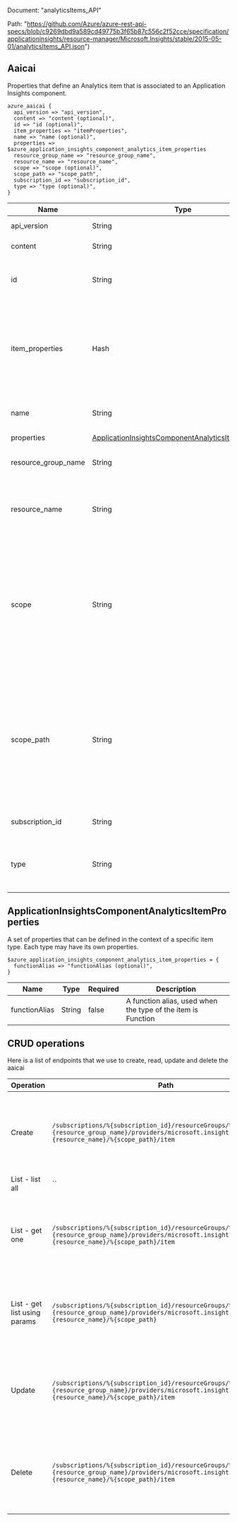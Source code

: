 Document: "analyticsItems_API"


Path: "https://github.com/Azure/azure-rest-api-specs/blob/c9269dbd9a589cd49775b3f65b87c556c2f52cce/specification/applicationinsights/resource-manager/Microsoft.Insights/stable/2015-05-01/analyticsItems_API.json")

## Aaicai

Properties that define an Analytics item that is associated to an Application Insights component.

```puppet
azure_aaicai {
  api_version => "api_version",
  content => "content (optional)",
  id => "id (optional)",
  item_properties => "itemProperties",
  name => "name (optional)",
  properties => $azure_application_insights_component_analytics_item_properties
  resource_group_name => "resource_group_name",
  resource_name => "resource_name",
  scope => "scope (optional)",
  scope_path => "scope_path",
  subscription_id => "subscription_id",
  type => "type (optional)",
}
```

| Name        | Type           | Required       | Description       |
| ------------- | ------------- | ------------- | ------------- |
|api_version | String | true | Client Api Version. |
|content | String | false | The content of this item |
|id | String | false | Internally assigned unique id of the item definition. |
|item_properties | Hash | true | Properties that need to be specified to create a new item and add it to an Application Insights component. |
|name | String | false | The user-defined name of the item. |
|properties | [ApplicationInsightsComponentAnalyticsItemProperties](#applicationinsightscomponentanalyticsitemproperties) | false |  |
|resource_group_name | String | true | The name of the resource group. |
|resource_name | String | true | The name of the Application Insights component resource. |
|scope | String | false | Enum indicating if this item definition is owned by a specific user or is shared between all users with access to the Application Insights component. |
|scope_path | String | true | Enum indicating if this item definition is owned by a specific user or is shared between all users with access to the Application Insights component. |
|subscription_id | String | true | The Azure subscription ID. |
|type | String | false | Enum indicating the type of the Analytics item. |
        
## ApplicationInsightsComponentAnalyticsItemProperties

A set of properties that can be defined in the context of a specific item type. Each type may have its own properties.

```puppet
$azure_application_insights_component_analytics_item_properties = {
  functionAlias => "functionAlias (optional)",
}
```

| Name        | Type           | Required       | Description       |
| ------------- | ------------- | ------------- | ------------- |
|functionAlias | String | false | A function alias, used when the type of the item is Function |



## CRUD operations

Here is a list of endpoints that we use to create, read, update and delete the aaicai

| Operation | Path | Verb | Description | OperationID |
| ------------- | ------------- | ------------- | ------------- | ------------- |
|Create|`/subscriptions/%{subscription_id}/resourceGroups/%{resource_group_name}/providers/microsoft.insights/components/%{resource_name}/%{scope_path}/item`|Put|Adds or Updates a specific Analytics Item within an Application Insights component.|AnalyticsItems_Put|
|List - list all|``||||
|List - get one|`/subscriptions/%{subscription_id}/resourceGroups/%{resource_group_name}/providers/microsoft.insights/components/%{resource_name}/%{scope_path}/item`|Get|Gets a specific Analytics Items defined within an Application Insights component.|AnalyticsItems_Get|
|List - get list using params|`/subscriptions/%{subscription_id}/resourceGroups/%{resource_group_name}/providers/microsoft.insights/components/%{resource_name}/%{scope_path}`|Get|Gets a list of Analytics Items defined within an Application Insights component.|AnalyticsItems_List|
|Update|`/subscriptions/%{subscription_id}/resourceGroups/%{resource_group_name}/providers/microsoft.insights/components/%{resource_name}/%{scope_path}/item`|Put|Adds or Updates a specific Analytics Item within an Application Insights component.|AnalyticsItems_Put|
|Delete|`/subscriptions/%{subscription_id}/resourceGroups/%{resource_group_name}/providers/microsoft.insights/components/%{resource_name}/%{scope_path}/item`|Delete|Deletes a specific Analytics Items defined within an Application Insights component.|AnalyticsItems_Delete|
